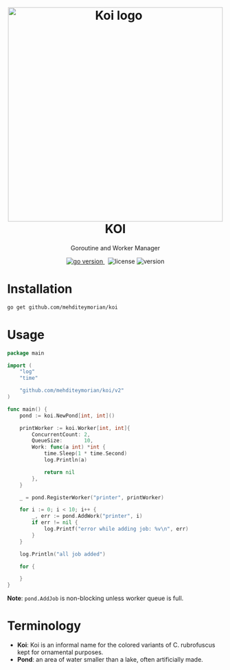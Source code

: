 <h1 align="center">
<img alt="Koi logo" src="asset/logo.webp" width="500px"/><br/>
KOI
</h1>
<p align="center">Goroutine and Worker Manager</p>

<p align="center">
<a href="https://pkg.go.dev/github.com/mehditeymorian/koi/v3?tab=doc"target="_blank">
    <img src="https://img.shields.io/badge/Go-1.18+-00ADD8?style=for-the-badge&logo=go" alt="go version" />
</a>&nbsp;
<img src="https://img.shields.io/badge/license-apache_2.0-red?style=for-the-badge&logo=none" alt="license" />

<img src="https://img.shields.io/badge/Version-1.0.1-informational?style=for-the-badge&logo=none" alt="version" />
</p>

# Installation

```bash
go get github.com/mehditeymorian/koi
```

# Usage

```go
package main

import (
	"log"
	"time"

	"github.com/mehditeymorian/koi/v2"
)

func main() {
	pond := koi.NewPond[int, int]()

	printWorker := koi.Worker[int, int]{
		ConcurrentCount: 2,
		QueueSize:       10,
		Work: func(a int) *int {
			time.Sleep(1 * time.Second)
			log.Println(a)

			return nil
		},
	}

	_ = pond.RegisterWorker("printer", printWorker)

	for i := 0; i < 10; i++ {
		_, err := pond.AddWork("printer", i)
		if err != nil {
			log.Printf("error while adding job: %v\n", err)
		}
	}

	log.Println("all job added")

	for {

	}
}
```

**Note**: `pond.AddJob` is non-blocking unless worker queue is full.

# Terminology

- **Koi**: Koi is an informal name for the colored variants of C. rubrofuscus kept for ornamental purposes.
- **Pond**: an area of water smaller than a lake, often artificially made.
